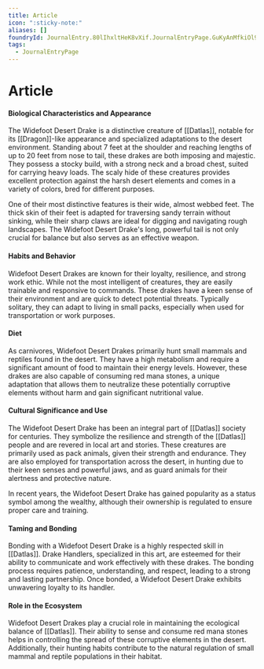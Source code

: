```yaml
---
title: Article
icon: ":sticky-note:"
aliases: []
foundryId: JournalEntry.80lIhxltHeK8vXif.JournalEntryPage.GuKyAnMfkiOl9KFt
tags:
  - JournalEntryPage
---
```


# Article

#### Biological Characteristics and Appearance

The Widefoot Desert Drake is a distinctive creature of [[Datlas]], notable for its [[Dragon]]-like appearance and specialized adaptations to the desert environment. Standing about 7 feet at the shoulder and reaching lengths of up to 20 feet from nose to tail, these drakes are both imposing and majestic. They possess a stocky build, with a strong neck and a broad chest, suited for carrying heavy loads. The scaly hide of these creatures provides excellent protection against the harsh desert elements and comes in a variety of colors, bred for different purposes.

One of their most distinctive features is their wide, almost webbed feet. The thick skin of their feet is adapted for traversing sandy terrain without sinking, while their sharp claws are ideal for digging and navigating rough landscapes. The Widefoot Desert Drake's long, powerful tail is not only crucial for balance but also serves as an effective weapon.

#### Habits and Behavior

Widefoot Desert Drakes are known for their loyalty, resilience, and strong work ethic. While not the most intelligent of creatures, they are easily trainable and responsive to commands. These drakes have a keen sense of their environment and are quick to detect potential threats. Typically solitary, they can adapt to living in small packs, especially when used for transportation or work purposes.

#### Diet

As carnivores, Widefoot Desert Drakes primarily hunt small mammals and reptiles found in the desert. They have a high metabolism and require a significant amount of food to maintain their energy levels. However, these drakes are also capable of consuming red mana stones, a unique adaptation that allows them to neutralize these potentially corruptive elements without harm and gain significant nutritional value.

#### Cultural Significance and Use

The Widefoot Desert Drake has been an integral part of [[Datlas]] society for centuries. They symbolize the resilience and strength of the [[Datlas]] people and are revered in local art and stories. These creatures are primarily used as pack animals, given their strength and endurance. They are also employed for transportation across the desert, in hunting due to their keen senses and powerful jaws, and as guard animals for their alertness and protective nature.

In recent years, the Widefoot Desert Drake has gained popularity as a status symbol among the wealthy, although their ownership is regulated to ensure proper care and training.

#### Taming and Bonding

Bonding with a Widefoot Desert Drake is a highly respected skill in [[Datlas]]. Drake Handlers, specialized in this art, are esteemed for their ability to communicate and work effectively with these drakes. The bonding process requires patience, understanding, and respect, leading to a strong and lasting partnership. Once bonded, a Widefoot Desert Drake exhibits unwavering loyalty to its handler.

#### Role in the Ecosystem

Widefoot Desert Drakes play a crucial role in maintaining the ecological balance of [[Datlas]]. Their ability to sense and consume red mana stones helps in controlling the spread of these corruptive elements in the desert. Additionally, their hunting habits contribute to the natural regulation of small mammal and reptile populations in their habitat.